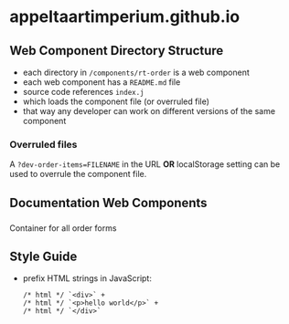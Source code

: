 # appeltaartimperium.github.io

## Web Component Directory Structure

* each directory in ``/components/rt-order`` is a web component
* each web component has a ``README.md`` file
* source code references ``index.j``
* which loads the component file (or overruled file)
* that way any developer can work on different versions of the same component

### Overruled files

A ``?dev-order-items=FILENAME`` in the URL **OR** localStorage setting can be used to overrule the component file.

## Documentation Web Components

### <order-forms>

Container for all order forms

### <order-items>

### <order-buttons>

## Style Guide

* prefix HTML strings in JavaScript: 
    ```
    /* html */ `<div>` +
    /* html */ `<p>hello world</p>` +
    /* html */ `</div>`
    ```
